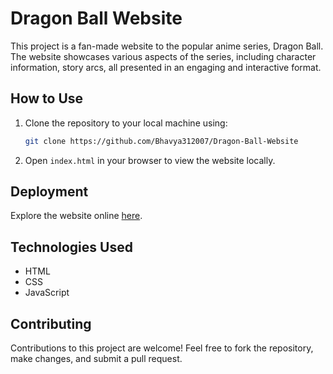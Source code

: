 # Dragon Ball Website

This project is a fan-made website to the popular anime series, Dragon Ball. The website showcases various aspects of the series, including character information, story arcs, all presented in an engaging and interactive format.


## How to Use

1. Clone the repository to your local machine using:
    ```bash
    git clone https://github.com/Bhavya312007/Dragon-Ball-Website
    ```
2. Open `index.html` in your browser to view the website locally.

## Deployment

Explore the website online [here](https://bhavya312007.github.io/Dragon-Ball-Website/).

## Technologies Used

- HTML
- CSS
- JavaScript

## Contributing

Contributions to this project are welcome! Feel free to fork the repository, make changes, and submit a pull request.

